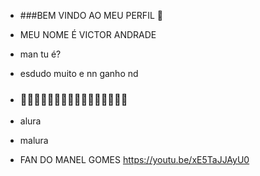 - ###BEM VINDO AO MEU PERFIL 💙
  
- MEU NOME É VICTOR ANDRADE

- man tu é?

- esdudo muito e nn ganho nd

- ### 🦖🦖🦖🦖🦖🦖🦖🦖🦖🦖🦖🦖🦖🦖🦖🦖

- alura

- malura

- FAN DO MANEL GOMES 
https://youtu.be/xE5TaJJAyU0
